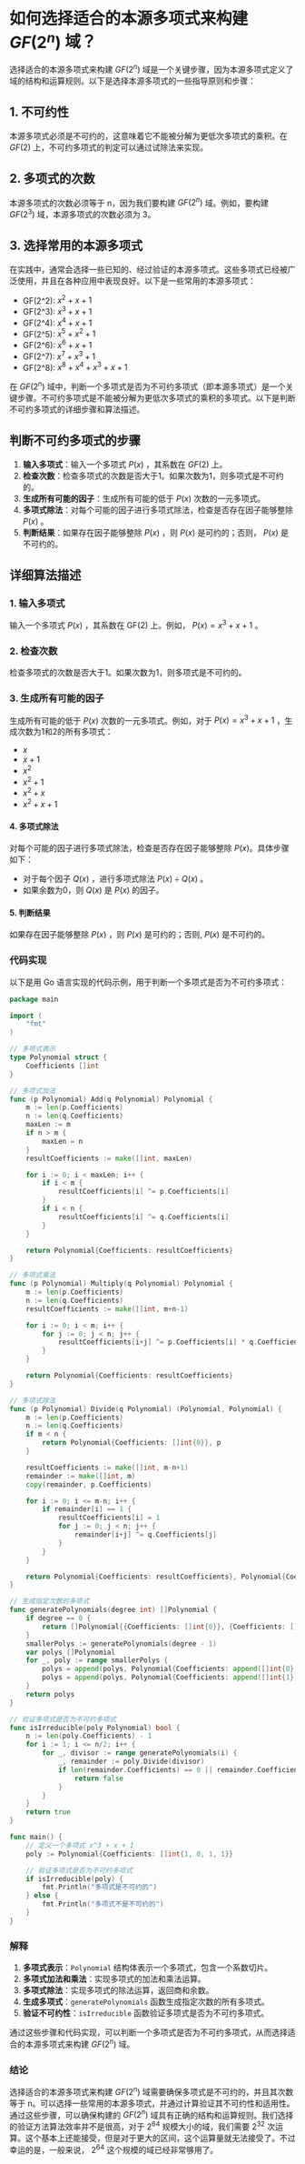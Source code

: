 # 如何选择适合的本源多项式来构建 $GF(2^n)$ 域？

选择适合的本源多项式来构建 $GF(2^n)$ 域是一个关键步骤，因为本源多项式定义了域的结构和运算规则。以下是选择本源多项式的一些指导原则和步骤：

## 1. 不可约性

本源多项式必须是不可约的，这意味着它不能被分解为更低次多项式的乘积。在 $GF(2)$ 上，不可约多项式的判定可以通过试除法来实现。

## 2. 多项式的次数

本源多项式的次数必须等于 n，因为我们要构建 $GF(2^n)$ 域。例如，要构建 $GF(2^3)$ 域，本源多项式的次数必须为 3。

## 3. 选择常用的本源多项式

在实践中，通常会选择一些已知的、经过验证的本源多项式。这些多项式已经被广泛使用，并且在各种应用中表现良好。以下是一些常用的本源多项式：

- GF(2^2): $x^2 + x + 1$
- GF(2^3): $x^3 + x + 1$
- GF(2^4): $x^4 + x + 1$
- GF(2^5): $x^5 + x^2 + 1$
- GF(2^6): $x^6 + x + 1$
- GF(2^7): $x^7 + x^3 + 1$
- GF(2^8): $x^8 + x^4 + x^3 + x + 1$

在 $GF(2^n)$ 域中，判断一个多项式是否为不可约多项式（即本源多项式）是一个关键步骤。不可约多项式是不能被分解为更低次多项式的乘积的多项式。以下是判断不可约多项式的详细步骤和算法描述。

## 判断不可约多项式的步骤

1. **输入多项式**：输入一个多项式 $P(x)$ ，其系数在 $GF(2)$ 上。
2. **检查次数**：检查多项式的次数是否大于1。如果次数为1，则多项式是不可约的。
3. **生成所有可能的因子**：生成所有可能的低于 $P(x)$ 次数的一元多项式。
4. **多项式除法**：对每个可能的因子进行多项式除法，检查是否存在因子能够整除 $P(x)$ 。
5. **判断结果**：如果存在因子能够整除 $P(x)$ ，则 $P(x)$ 是可约的；否则， $P(x)$ 是不可约的。

## 详细算法描述

### 1. 输入多项式

输入一个多项式 $P(x)$ ，其系数在 GF(2) 上。例如， $P(x) = x^3 + x + 1$ 。

### 2. 检查次数

检查多项式的次数是否大于1。如果次数为1，则多项式是不可约的。

### 3. 生成所有可能的因子

生成所有可能的低于 $P(x)$ 次数的一元多项式。例如，对于 $P(x) = x^3 + x + 1$ ，生成次数为1和2的所有多项式：
- $x$
- $x + 1$
- $x^2$
- $x^2 + 1$
- $x^2 + x$
- $x^2 + x + 1$

#### 4. 多项式除法
对每个可能的因子进行多项式除法，检查是否存在因子能够整除 $P(x)$。具体步骤如下：
- 对于每个因子 $Q(x)$ ，进行多项式除法 $P(x) \div Q(x)$ 。
- 如果余数为0，则 $Q(x)$ 是 $P(x)$ 的因子。

#### 5. 判断结果
如果存在因子能够整除 $P(x)$ ，则 $P(x)$ 是可约的；否则, $P(x)$ 是不可约的。

### 代码实现
以下是用 Go 语言实现的代码示例，用于判断一个多项式是否为不可约多项式：

```go
package main

import (
    "fmt"
)

// 多项式表示
type Polynomial struct {
    Coefficients []int
}

// 多项式加法
func (p Polynomial) Add(q Polynomial) Polynomial {
    m := len(p.Coefficients)
    n := len(q.Coefficients)
    maxLen := m
    if n > m {
        maxLen = n
    }
    resultCoefficients := make([]int, maxLen)

    for i := 0; i < maxLen; i++ {
        if i < m {
            resultCoefficients[i] ^= p.Coefficients[i]
        }
        if i < n {
            resultCoefficients[i] ^= q.Coefficients[i]
        }
    }

    return Polynomial{Coefficients: resultCoefficients}
}

// 多项式乘法
func (p Polynomial) Multiply(q Polynomial) Polynomial {
    m := len(p.Coefficients)
    n := len(q.Coefficients)
    resultCoefficients := make([]int, m+n-1)

    for i := 0; i < m; i++ {
        for j := 0; j < n; j++ {
            resultCoefficients[i+j] ^= p.Coefficients[i] * q.Coefficients[j]
        }
    }

    return Polynomial{Coefficients: resultCoefficients}
}

// 多项式除法
func (p Polynomial) Divide(q Polynomial) (Polynomial, Polynomial) {
    m := len(p.Coefficients)
    n := len(q.Coefficients)
    if m < n {
        return Polynomial{Coefficients: []int{0}}, p
    }

    resultCoefficients := make([]int, m-n+1)
    remainder := make([]int, m)
    copy(remainder, p.Coefficients)

    for i := 0; i <= m-n; i++ {
        if remainder[i] == 1 {
            resultCoefficients[i] = 1
            for j := 0; j < n; j++ {
                remainder[i+j] ^= q.Coefficients[j]
            }
        }
    }

    return Polynomial{Coefficients: resultCoefficients}, Polynomial{Coefficients: remainder}
}

// 生成指定次数的多项式
func generatePolynomials(degree int) []Polynomial {
    if degree == 0 {
        return []Polynomial{{Coefficients: []int{0}}, {Coefficients: []int{1}}}
    }
    smallerPolys := generatePolynomials(degree - 1)
    var polys []Polynomial
    for _, poly := range smallerPolys {
        polys = append(polys, Polynomial{Coefficients: append([]int{0}, poly.Coefficients...)})
        polys = append(polys, Polynomial{Coefficients: append([]int{1}, poly.Coefficients...)})
    }
    return polys
}

// 验证多项式是否为不可约多项式
func isIrreducible(poly Polynomial) bool {
    n := len(poly.Coefficients) - 1
    for i := 1; i <= n/2; i++ {
        for _, divisor := range generatePolynomials(i) {
            _, remainder := poly.Divide(divisor)
            if len(remainder.Coefficients) == 0 || remainder.Coefficients[0] == 0 {
                return false
            }
        }
    }
    return true
}

func main() {
    // 定义一个多项式 x^3 + x + 1
    poly := Polynomial{Coefficients: []int{1, 0, 1, 1}}

    // 验证多项式是否为不可约多项式
    if isIrreducible(poly) {
        fmt.Println("多项式是不可约的")
    } else {
        fmt.Println("多项式不是不可约的")
    }
}
```

### 解释

1. **多项式表示**：`Polynomial` 结构体表示一个多项式，包含一个系数切片。
2. **多项式加法和乘法**：实现多项式的加法和乘法运算。
3. **多项式除法**：实现多项式的除法运算，返回商和余数。
4. **生成多项式**：`generatePolynomials` 函数生成指定次数的所有多项式。
5. **验证不可约性**：`isIrreducible` 函数验证多项式是否为不可约多项式。

通过这些步骤和代码实现，可以判断一个多项式是否为不可约多项式，从而选择适合的本源多项式来构建 $GF(2^n)$ 域。

### 结论

选择适合的本源多项式来构建 $GF(2^n)$ 域需要确保多项式是不可约的，并且其次数等于 n。可以选择一些常用的本源多项式，并通过计算验证其不可约性和适用性。通过这些步骤，可以确保构建的 $GF(2^n)$ 域具有正确的结构和运算规则。我们选择的验证方法算法效率并不是很高，对于 $2^{64}$ 规模大小的域，我们需要 $2^{32}$ 次运算。这个基本上还能接受，但是对于更大的区间，这个运算量就无法接受了。不过幸运的是，一般来说， $2^{64}$ 这个规模的域已经非常够用了。